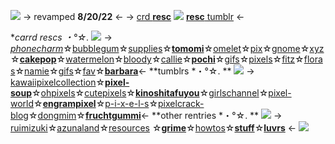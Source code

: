 ![](https://64.media.tumblr.com/40cf055c9bf5e5738441ec20570a1557/76f725c439606927-89/s1280x1920/b5d8213a746a3374f71ea6f13771f65a366251c8.pnj)
-> revamped **8/20/22** <-
-> [crd **resc**](https://phonecharm.carrd.co) ![](https://64.media.tumblr.com/0e2356f10006b84c10375d92757f2cd6/b72ea34420ef8865-50/s75x75_c1/24e2a384a4c01dc1ec4a6d2077fee61ebcfc565b.gifv) [**resc** tumblr](https://fuwau.tumblr.com) <-

**carrd rescs *・°☆.** ![](https://64.media.tumblr.com/2c9e6bb87c986fd4e0a8416a2e2af9c6/46fe39de2052a69f-85/s75x75_c1/6014f1673a3f17b728bba38b09c71d76b3ae8915.gifv) 
-> [*phonecharm*](https://phonecharm.carrd.co)☆[bubblegum](https://bubblegum.uwu.ai)☆[supplies](https://supplies.ju.mp)☆[**tomomi**](https://tomomi.neocities.org)☆[omelet](https://omelet.crd.co)☆[pix](https://pix.crd.co)☆[gnome](https://gnome.crd.co)☆[xyz](https://xyz.crd.co)☆[**cakepop**](https://cakepop.crd.co)☆[watermelon](https://watermelon.crd.co)☆[bloody](https://bloody.crd.co)☆[callie](https://callie.crd.co)☆[**pochi**](https://pochi.crd.co)☆[gifs](https://gifs.crd.co)☆[pixels](https://pixels.crd.co)☆[fitz](https://fitz.crd.co)☆[floras](https://floras.uwu.ai)☆[namie](https://namie.uwu.ai)☆[gifs](https://gifs.carrd.co)☆[fav](https://fav.crd.co)☆[**barbara**](https://barbara.crd.co)<-
**tumblrs  *・°☆. ** ![](https://64.media.tumblr.com/c6bc5198f377c225126965368e200f6c/dbcbfcc8721c030c-f6/s75x75_c1/204caa91242db2502e4120fd8bc6a1d3915aa307.gifv) 
-> [kawaiipixelcollection](https://kawaiipixelcollection.tumblr.com)☆[**pixel-soup**](https://pixel-soup.tumblr.com)☆[ohpixels](https://ohpixels.tumblr.com)☆[cutepixels](https://cutepixels.tumblr.com)☆[**kinoshitafuyou**](https://kinoshitafuyou.tumblr.com)☆[girlschannel](https://girlschannel.tumblr.com)☆[pixel-world](https://pixel-world.tumblr.com)☆[**engrampixel**](https://engrampixel.tumblr.com)☆[p-i-x-e-l-s](https://p-i-x-e-l-s.tumblr.com)☆[pixelcrack-blog](https://pixelcrack-blog.tumblr.com)☆[dongmim](https://dongmim.tumblr.com)☆[**fruchtgummi**](https://fruchtgummi.tumblr.com)<-
**other rentries  *・°☆. ** ![](https://64.media.tumblr.com/7a85c08aec6ec528d43789d725664055/d27ef0fbc2db1d28-70/s75x75_c1/375592b4f34d740578265c02eecdbe53b3f5ea65.gifv) 
-> [ruimizuki](https://rentry.co/ruimizuki)☆[azunaland](https://rentry.co/azunaland)☆[resources](https://rentry.co/resources)
☆[**grime**](https://rentry.co/grime)☆[howtos](https://rentry.co/howtos)☆[**stuff**](https://rentry.co/stuff)☆[**luvrs**](https://rentry.co/luvrs) <-
![](https://64.media.tumblr.com/17be911d700d94c800be6fb13fbf9ffb/76f725c439606927-dd/s1280x1920/f645cae247861b59655595dbc6afcd7b7c33d304.pnj)